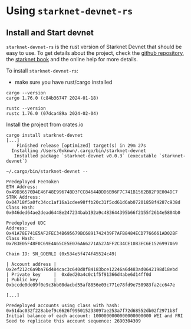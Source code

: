 # Using `starknet-devnet-rs`

## Install and Start devnet

`starknet-devnet-rs` is the rust version of Starknet Devnet that should be easy
to use. To get details about the project, check the
[github repository](https://github.com/0xSpaceShard/starknet-devnet-rs), the
[starknet book](https://book.starknet.io/) and the online help for more details.

To install `starknet-devnet-rs`:

- make sure you have rust/cargo installed

```shell
cargo --version
cargo 1.76.0 (c84b36747 2024-01-18)

rustc --version
rustc 1.76.0 (07dca489a 2024-02-04)
```

Install the project from crates.io

```shell
cargo install starknet-devnet
[...]
    Finished release [optimized] target(s) in 29m 27s
  Installing /Users/0xknwn/.cargo/bin/starknet-devnet
   Installed package `starknet-devnet v0.0.3` (executable `starknet-devnet`)
```

```shell
~/.cargo/bin/starknet-devnet --

Predeployed FeeToken
ETH Address: 0x49D36570D4E46F48E99674BD3FCC84644DDD6B96F7C741B1562B82F9E004DC7
STRK Address: 0x04718f5a0fc34cc1af16a1cdee98ffb20c31f5cd61d6ab07201858f4287c938d
Class Hash: 0x046ded64ae2dead6448e247234bab192a9c483644395b66f2155f2614e5804b0

Predeployed UDC
Address: 0x41A78E741E5AF2FEC34B695679BC6891742439F7AFB8484ECD7766661AD02BF
Class Hash: 0x7B3E05F48F0C69E4A65CE5E076A66271A527AFF2C34CE1083EC6E1526997A69

Chain ID: SN_GOERLI (0x534e5f474f45524c49)

| Account address |  0x2ef212c6a9ba76d484cac3c640d8f84183bce12246a6d483ad0642198d18ebd
| Private key     |  0xded20a4c0c1f5f91366d4abe6d14ff0d
| Public key      |  0xbccde0de09f0e9c3bb08dacbd55af8856e03c771e78fd9e750983fa2cc647e

[...]

Predeployed accounts using class with hash: 0x61dac032f228abef9c6626f995015233097ae253a7f72d68552db02f2971b8f
Initial balance of each account: 1000000000000000000000 WEI and FRI
Seed to replicate this account sequence: 2690304309
```

